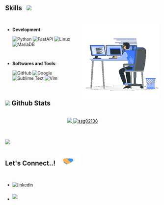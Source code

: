 
## <b> Skills</b>&nbsp;&nbsp;&nbsp;<img src="https://media2.giphy.com/media/QssGEmpkyEOhBCb7e1/giphy.gif?cid=ecf05e47a0n3gi1bfqntqmob8g9aid1oyj2wr3ds3mg700bl&rid=giphy.gif" width ="25">
<br>
<picture> <img align="right" src="https://github.com/0xAbdulKhalid/0xAbdulKhalid/raw/main/assets/mdImages/Right_Side.gif" width = 250px></picture>
<p align="center">
    
- **Development**:

   ![Python](https://img.shields.io/badge/Python%20-%2314354C.svg?style=for-the-badge&logo=python&logoColor=white)
   ![FastAPI](https://img.shields.io/badge/FastAPI-005571?style=for-the-badge&logo=fastapi)
   ![Linux](https://img.shields.io/badge/Linux-FCC624?style=for-the-badge&logo=linux&logoColor=black) 
   ![MariaDB](https://img.shields.io/badge/MariaDB-003545?style=for-the-badge&logo=mariadb&logoColor=white)

<br>

- **Softwares and Tools**:

   ![GitHub](https://img.shields.io/badge/github-%23121011.svg?style=for-the-badge&logo=github&logoColor=white)
   ![Google](https://img.shields.io/badge/google-%234285F4.svg?style=for-the-badge&logo=google&logoColor=white)
   ![Sublime Text](https://img.shields.io/badge/sublime_text-%23575757.svg?style=for-the-badge&logo=sublime-text&logoColor=important)
   ![Vim](https://img.shields.io/badge/VIM-%2311AB00.svg?style=for-the-badge&logo=vim&logoColor=white)

<br>  


</p>


## <img src="https://media.giphy.com/media/iY8CRBdQXODJSCERIr/giphy.gif" width="35"><b> Github Stats </b>
<br>

<div align="center">

<a href="https://github.com/ssg02138/">
  <img src="https://github-readme-stats.vercel.app/api?username=ssg02138&include_all_commits=true&count_private=true&show_icons=true&line_height=20&title_color=7A7ADB&icon_color=2234AE&text_color=D3D3D3&bg_color=0,000000,130F40" width="450"/>
  <img src="https://github-readme-stats.vercel.app/api/top-langs?username=ssg02138&count_private=true&show_icons=true&locale=en&layout=compact&line_height=20&title_color=7A7ADB&icon_color=2234AE&text_color=D3D3D3&bg_color=0,000000,130F40" width="320"  alt="ssg02138"/>

</a>
</div>

<br>
<br>
<br>

<img src="https://user-images.githubusercontent.com/73097560/115834477-dbab4500-a447-11eb-908a-139a6edaec5c.gif">

<br>

## <b> Let's Connect..!</b><img src="https://github.com/0xAbdulKhalid/0xAbdulKhalid/raw/main/assets/mdImages/handshake.gif" width ="80">
<br>
<div align='left'>

<ul>

<li>
<a href="https://www.linkedin.com/in/%EB%B2%94%EC%84%9D-%EA%B9%80-97a60b223" target="_blank">
<img src="https://img.shields.io/badge/linkedin-%2300acee.svg?color=405DE6&style=for-the-badge&logo=linkedin&logoColor=white" alt=linkedin style="margin-bottom: 5px;"/>
</a>
</li>

<br>

<li>
  
<a href="https://swift-honeydew-c38.notion.site/a7671aa842384625ad465179e9bb4e23" target="_blank">
<img src="https://img.shields.io/badge/Notion-coral?style=for-the-badge&logo=notion&logoColor=white" t=mail style="margin-bottom: 5px;" />
</a>
</li>
	
</ul>
</div>

<br>

<div align='center'>

</div>
